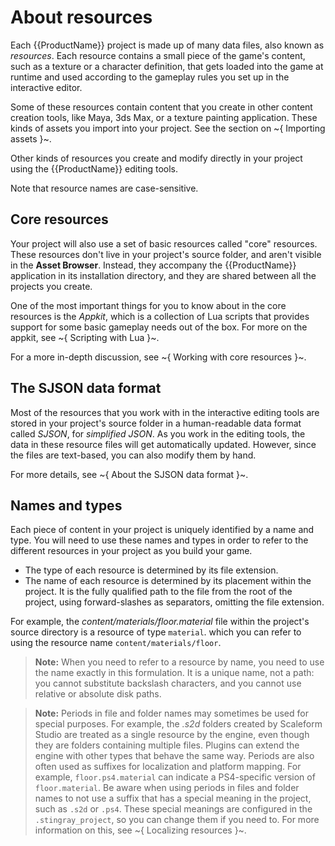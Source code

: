 # About resources

Each {{ProductName}} project is made up of many data files, also known as *resources*. Each resource contains a small piece of the game's content, such as a texture or a character definition, that gets loaded into the game at runtime and used according to the gameplay rules you set up in the interactive editor.

Some of these resources contain content that you create in other content creation tools, like Maya, 3ds Max, or a texture painting application. These kinds of assets you import into your project. See the section on ~{ Importing assets }~.

Other kinds of resources you create and modify directly in your project using the {{ProductName}} editing tools.

Note that resource names are case-sensitive.

## Core resources

Your project will also use a set of basic resources called "core" resources. These resources don't live in your project's source folder, and aren't visible in the **Asset Browser**. Instead, they accompany the {{ProductName}} application in its installation directory, and they are shared between all the projects you create.

One of the most important things for you to know about in the core resources is the *Appkit*, which is a collection of Lua scripts that provides support for some basic gameplay needs out of the box. For more on the appkit, see ~{ Scripting with Lua }~.

For a more in-depth discussion, see ~{ Working with core resources }~.

## The SJSON data format

Most of the resources that you work with in the interactive editing tools are stored in your project's source folder in a human-readable data format called *SJSON*, for *simplified JSON*. As you work in the editing tools, the data in these resource files will get automatically updated. However, since the files are text-based, you can also modify them by hand.

For more details, see ~{ About the SJSON data format }~.

## Names and types

Each piece of content in your project is uniquely identified by a name and type. You will need to use these names and types in order to refer to the different resources in your project as you build your game.

-	The type of each resource is determined by its file extension.
-	The name of each resource is determined by its placement within the project. It is the fully qualified path to the file from the root of the project, using forward-slashes as separators, omitting the file extension.

For example, the *content/materials/floor.material* file within the project's source directory is a resource of type `material`. which you can refer to using the resource name `content/materials/floor`.

  > **Note:** When you need to refer to a resource by name, you need to use the name exactly in this formulation. It is a unique name, not a path: you cannot substitute backslash characters, and you cannot use relative or absolute disk paths.

  > **Note:** Periods in file and folder names may sometimes be used for special purposes. For example, the *.s2d* folders created by Scaleform Studio are treated as a single resource by the engine, even though they are folders containing multiple files. Plugins can extend the engine with other types that behave the same way. Periods are also often used as suffixes for localization and platform mapping. For example, `floor.ps4.material` can indicate a PS4-specific version of `floor.material`. Be aware when using periods in files and folder names to not use a suffix that has a special meaning in the project, such as `.s2d` or `.ps4`. These special meanings are configured in the `.stingray_project`, so you can change them if you need to. For more information on this, see ~{ Localizing resources }~.
